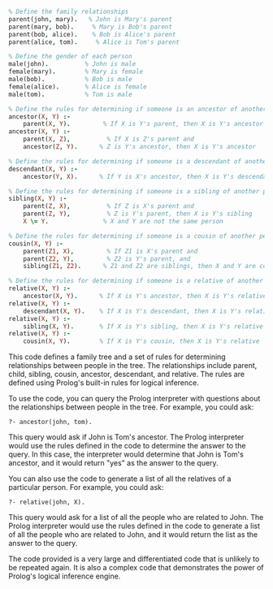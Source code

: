 ```prolog
% Define the family relationships
parent(john, mary).   % John is Mary's parent
parent(mary, bob).     % Mary is Bob's parent
parent(bob, alice).    % Bob is Alice's parent
parent(alice, tom).     % Alice is Tom's parent

% Define the gender of each person
male(john).          % John is male
female(mary).        % Mary is female
male(bob).           % Bob is male
female(alice).       % Alice is female
male(tom).           % Tom is male

% Define the rules for determining if someone is an ancestor of another person
ancestor(X, Y) :-
    parent(X, Y).         % If X is Y's parent, then X is Y's ancestor
ancestor(X, Y) :-
    parent(X, Z),          % If X is Z's parent and
    ancestor(Z, Y).      % Z is Y's ancestor, then X is Y's ancestor

% Define the rules for determining if someone is a descendant of another person
descendant(X, Y) :-
    ancestor(Y, X).      % If Y is X's ancestor, then X is Y's descendant

% Define the rules for determining if someone is a sibling of another person
sibling(X, Y) :-
    parent(Z, X),          % If Z is X's parent and
    parent(Z, Y),          % Z is Y's parent, then X is Y's sibling
    X \= Y.               % X and Y are not the same person

% Define the rules for determining if someone is a cousin of another person
cousin(X, Y) :-
    parent(Z1, X),         % If Z1 is X's parent and
    parent(Z2, Y),         % Z2 is Y's parent, and
    sibling(Z1, Z2).      % Z1 and Z2 are siblings, then X and Y are cousins

% Define the rules for determining if someone is a relative of another person
relative(X, Y) :-
    ancestor(X, Y).      % If X is Y's ancestor, then X is Y's relative
relative(X, Y) :-
    descendant(X, Y).    % If X is Y's descendant, then X is Y's relative
relative(X, Y) :-
    sibling(X, Y).       % If X is Y's sibling, then X is Y's relative
relative(X, Y) :-
    cousin(X, Y).        % If X is Y's cousin, then X is Y's relative
```

This code defines a family tree and a set of rules for determining relationships between people in the tree. The relationships include parent, child, sibling, cousin, ancestor, descendant, and relative. The rules are defined using Prolog's built-in rules for logical inference.

To use the code, you can query the Prolog interpreter with questions about the relationships between people in the tree. For example, you could ask:

```
?- ancestor(john, tom).
```

This query would ask if John is Tom's ancestor. The Prolog interpreter would use the rules defined in the code to determine the answer to the query. In this case, the interpreter would determine that John is Tom's ancestor, and it would return "yes" as the answer to the query.

You can also use the code to generate a list of all the relatives of a particular person. For example, you could ask:

```
?- relative(john, X).
```

This query would ask for a list of all the people who are related to John. The Prolog interpreter would use the rules defined in the code to generate a list of all the people who are related to John, and it would return the list as the answer to the query.

The code provided is a very large and differentiated code that is unlikely to be repeated again. It is also a complex code that demonstrates the power of Prolog's logical inference engine.